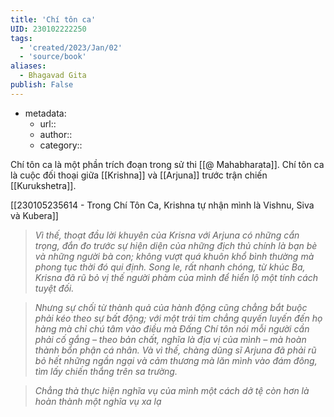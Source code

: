 ```yaml
---
title: 'Chí tôn ca'
UID: 230102222250
tags:
  - 'created/2023/Jan/02'
  - 'source/book'
aliases:
  - Bhagavad Gita
publish: False
---
```

- metadata:
	- url::
	- author::
	- category::

Chí tôn ca là một phần trích đoạn trong sử thi [[@ Mahabharata]].
Chí tôn ca là cuộc đối thoại giữa [[Krishna]] và [[Arjuna]] trước trận chiến [[Kurukshetra]]. 

[[230105235614 - Trong Chí Tôn Ca, Krishna tự nhận mình là Vishnu, Siva và Kubera]]

> *Vì thế, thoạt đầu lời khuyên của Krisna với Arjuna có những cẩn trọng, đắn đo trước sự hiện diện của những địch thủ chính là bạn bè và những người bà con; không vượt quá khuôn khổ bình thường mà phong tục thời đó qui định. Song le, rất nhanh chóng, từ khúc Ba, Krisna đã rũ bỏ vị thế người phàm của mình để hiển lộ một tính cách tuyệt đối.*

> *Nhưng sự chối từ thành quả của hành động cũng chẳng bắt buộc phải kéo theo sự bất động; với một trái tim chẳng quyến luyến đến họ hàng mà chỉ chú tâm vào điều mà Đấng Chí tôn nói mỗi người cần phải cố gắng – theo bản chất, nghĩa là địa vị của mình – mà hoàn thành bổn phận cá nhân. Và vì thế, chàng dũng sĩ Arjuna đã phải rũ bỏ hết những ngần ngại và cảm thương mà lăn mình vào đám đông, tìm lấy chiến thắng trên sa trường.*

> *Chẳng thà thực hiện nghĩa vụ của mình một cách dở tệ còn hơn là hoàn thành một nghĩa vụ xa lạ*